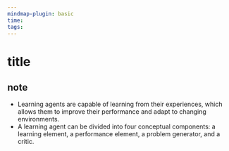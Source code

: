 ```yaml
---
mindmap-plugin: basic
time: 
tags:
---
```

# title
## note
- Learning agents are capable of learning from their experiences, which allows them to improve their performance and adapt to changing environments.
- A learning agent can be divided into four conceptual components: a learning element, a performance element, a problem generator, and a critic.